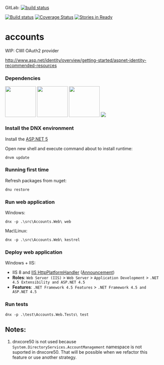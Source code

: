 GitLab: [![build status](http://ci-gitlab.cwi.com.br/projects/6/status.png?ref=master)](http://ci-gitlab.cwi.com.br/projects/6?ref=master)

[![Build status](https://ci.appveyor.com/api/projects/status/34m8w6uq27u0a9ey?svg=true)](https://ci.appveyor.com/project/contascwi/accounts)
[![Coverage Status](https://coveralls.io/repos/CWISoftware/accounts/badge.svg?branch=master&service=github)](https://coveralls.io/github/CWISoftware/accounts?branch=master)
[![Stories in Ready](https://badge.waffle.io/CWISoftware/accounts.png?label=ready&title=Ready)](https://waffle.io/CWISoftware/accounts)

# accounts
WIP: CWI OAuth2 provider

http://www.asp.net/identity/overview/getting-started/aspnet-identity-recommended-resources

### Dependencies

[<img src="https://raw.githubusercontent.com/isaacs/npm/master/html/npm-256-square.png" width="100" height="100">](https://www.npmjs.com/package/npm)
[<img src="http://www.codingpedia.org/wp-content/uploads/2014/04/gulp-2x.png" width="100" height="100">](https://github.com/gulpjs/gulp/blob/master/docs/getting-started.md)
[<img src="http://yeoman.io/static/tool-bower.2cc5d0d1ec.png" width="100" height="100">](http://bower.io/#install-bower)
[<img src="https://upload.wikimedia.org/wikipedia/commons/thumb/a/a6/TypeScript_Logo.png/220px-TypeScript_Logo.png">](http://www.typescriptlang.org/)

### Install the DNX environment

Install the [ASP.NET 5](https://github.com/aspnet/Home#cmd)

Open new shell and execute command about to install runtime:

	dnvm update

### Running first time

Refresh packages from nuget:

	dnu restore

### Run web application

Windows:

	dnx -p .\src\Accounts.Web\ web

Mac\Linux:

	dnx -p .\src\Accounts.Web\ kestrel

### Deploy web application

Windows + IIS:

* IIS 8 and [IIS HttpPlatformHandler](http://www.iis.net/downloads/microsoft/httpplatformhandler) ([Announcement](http://blogs.msdn.com/b/webdev/archive/2015/10/15/announcing-availability-of-asp-net-5-beta8.aspx))
* **Roles**: `Web Server (IIS)` > `Web Server` > `Application Development` > `.NET 4.5 Extensibility and ASP.NET 4.5`
* **Features**: `.NET Framework 4.5 Features` > `.NET Framework 4.5 and ASP.NET 4.5`

### Run tests

    dnx -p .\test\Accounts.Web.Tests\ test

## Notes:

1. dnxcore50 is not used because `System.DirectoryServices.AccountManagement` namespace is not suported in dnxcore50. That will be possible when we refactor this feature or use another strategy.